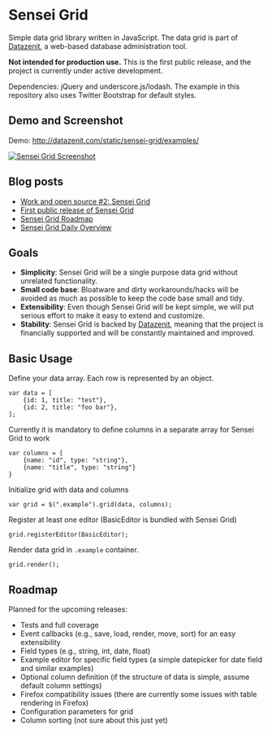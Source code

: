 Sensei Grid
===========

Simple data grid library written in JavaScript. The data grid is part of [Datazenit](http://datazenit.com), a web-based database administration tool.

**Not intended for production use.** This is the first public release, and the project is currently under active development. 

Dependencies: jQuery and underscore.js/lodash. The example in this repository also uses Twitter Bootstrap for default styles.

## Demo and Screenshot

Demo: http://datazenit.com/static/sensei-grid/examples/

[![Sensei Grid Screenshot](http://lauris.github.io/images/blog/sensei-grid-screenshot.png)](http://datazenit.com/static/sensei-grid/examples/)

## Blog posts

* [Work and open source #2: Sensei Grid](http://lauris.github.io/datazenit/2014/08/29/open-source-work-2-sensei-grid/)
* [First public release of Sensei Grid](http://lauris.github.io/development/2014/09/03/first-public-release-sensei-grid/)
* [Sensei Grid Roadmap](http://lauris.github.io/development/2014/09/04/sensei-grid-roadmap/)
* [Sensei Grid Daily Overview](http://lauris.github.io/development/2014/09/05/sensei-grid-daily-overview/)

## Goals

* **Simplicity**: Sensei Grid will be a single purpose data grid without unrelated functionality.
* **Small code base**: Bloatware and dirty workarounds/hacks will be avoided as much as possible to keep the code base small and tidy.
* **Extensibility**: Even though Sensei Grid will be kept simple, we will put serious effort to make it easy to extend and customize.
* **Stability**: Sensei Grid is backed by [Datazenit](http://datazenit.com), meaning that the project is financially supported and will be constantly maintained and improved.

## Basic Usage

Define your data array. Each row is represented by an object.

	var data = [
		{id: 1, title: "test"},
		{id: 2, title: "foo bar"},
	];

Currently it is mandatory to define columns in a separate array for Sensei Grid to work  

	var columns = [
		{name: "id", type: "string"},
		{name: "title", type: "string"}
	}

Initialize grid with data and columns

	var grid = $(".example").grid(data, columns);

Register at least one editor (BasicEditor is bundled with Sensei Grid)

	grid.registerEditor(BasicEditor);

Render data grid in ``.example`` container.

	grid.render();

## Roadmap

Planned for the upcoming releases:

* Tests and full coverage
* Event callbacks (e.g., save, load, render, move, sort) for an easy extensibility
* Field types (e.g., string, int, date, float)
* Example editor for specific field types (a simple datepicker for date field and similar examples)
* Optional column definition (if the structure of data is simple, assume default column settings)
* Firefox compatibility issues (there are currently some issues with table rendering in Firefox)
* Configuration parameters for grid
* Column sorting (not sure about this just yet)